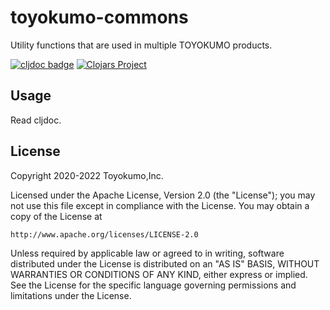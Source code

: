 # toyokumo-commons
Utility functions that are used in multiple TOYOKUMO products.

[![cljdoc badge](https://cljdoc.org/badge/toyokumo/toyokumo-commons)](https://cljdoc.org/d/toyokumo/toyokumo-commons/CURRENT)
[![Clojars Project](https://img.shields.io/clojars/v/toyokumo/toyokumo-commons.svg)](https://clojars.org/toyokumo/toyokumo-commons)

## Usage

Read cljdoc.

## License

Copyright 2020-2022 Toyokumo,Inc.

Licensed under the Apache License, Version 2.0 (the "License");
you may not use this file except in compliance with the License.
You may obtain a copy of the License at

    http://www.apache.org/licenses/LICENSE-2.0

Unless required by applicable law or agreed to in writing, software
distributed under the License is distributed on an "AS IS" BASIS,
WITHOUT WARRANTIES OR CONDITIONS OF ANY KIND, either express or implied.
See the License for the specific language governing permissions and
limitations under the License.
